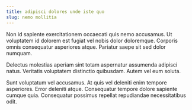 ```yaml
---
title: adipisci dolores unde iste quo
slug: nemo mollitia
---
```


Non id sapiente exercitationem occaecati quis nemo accusamus. Ut voluptatem id dolorem est fugiat vel nobis dolor doloremque. Corporis omnis consequatur asperiores atque. Pariatur saepe sit sed dolor numquam.

Delectus molestias aperiam sint totam aspernatur assumenda adipisci natus. Veritatis voluptatem distinctio quibusdam. Autem vel eum soluta.

Sunt voluptatum vel accusamus. At quis vel deleniti enim tempore asperiores. Error deleniti atque. Consequatur tempore dolore sapiente cumque quia. Consequatur possimus repellat repudiandae necessitatibus odit.
